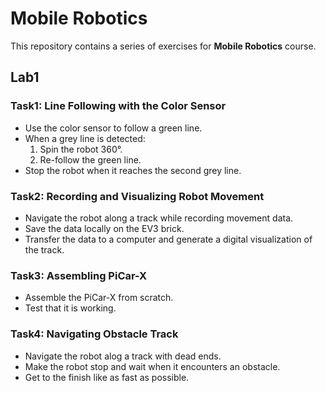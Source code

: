 # Mobile Robotics

This repository contains a series of exercises for **Mobile Robotics** course.

## Lab1

### Task1: Line Following with the Color Sensor
- Use the color sensor to follow a green line.
- When a grey line is detected:
  1. Spin the robot 360°.
  2. Re-follow the green line.
- Stop the robot when it reaches the second grey line.

### Task2: Recording and Visualizing Robot Movement
- Navigate the robot along a track while recording movement data.
- Save the data locally on the EV3 brick.
- Transfer the data to a computer and generate a digital visualization of the track.

### Task3: Assembling PiCar-X
- Assemble the PiCar-X from scratch.
- Test that it is working.

### Task4: Navigating Obstacle Track
- Navigate the robot alog a track with dead ends.
- Make the robot stop and wait when it encounters an obstacle.
- Get to the finish like as fast as possible.
